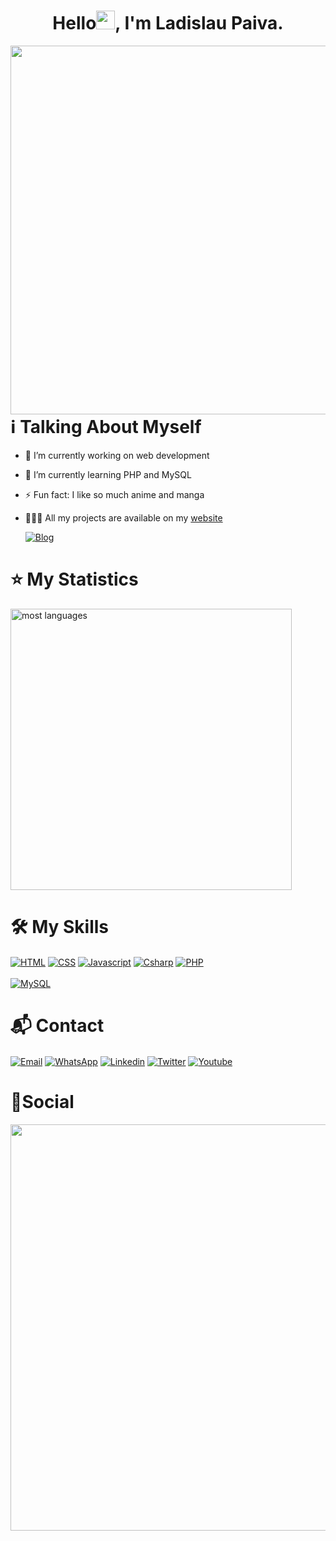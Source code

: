 <div align="center">
  
# Hello<img src="https://raw.githubusercontent.com/kaueMarques/kaueMarques/master/hi.gif" width="30px">, I'm Ladislau Paiva.
</div>

<a href="https://github.com/ladislaubpaiva">
<img align="right" height="590em" src="https://raw.githubusercontent.com/gist/ladislaubpaiva/4395d35d13d99280ff80252c20ba3f20/raw/6927089a2c3a9f18c6cb8501ce3c96f1a8b29939/digitalcard.svg"/></a>
<h1 align="left">ℹ️ Talking About Myself</h1>

- 🔭 I’m currently working on web development
- 🌱 I’m currently learning PHP and MySQL
- ⚡ Fun fact: I like so much anime and manga
- 🧑🏽‍💻 All my projects are available on my <a href ="https://ladislaubpaiva.github.io">website</a>

     [![Blog](https://img.shields.io/website?label=ladislaubpaiva.github.io&style=for-the-badge&url=https://ladislaubpaiva.github.io)](https://ladislaubpaiva.github.io)

<h1 align="left">⭐ My Statistics</h1>
<a href="https://github.com/ladislaubpaiva"><img width="450em" src="https://github-readme-stats.vercel.app/api/top-langs/?username=ladislaubpaiva&layout=compact&theme=tokyonight" alt="most languages"/></a>

<h1 align="left">🛠️ My Skills</h1>  
<a href="https://github.com/ladislaubpaiva">
<img align="center" alt="HTML" src="https://img.shields.io/badge/HTML5-E34F26?style=for-the-badge&logo=html5&logoColor=white"></a>
<a href="https://github.com/ladislaubpaiva">
<img align="center" alt="CSS" src="https://img.shields.io/badge/CSS3-1572B6?style=for-the-badge&logo=css3&logoColor=white"></a>
<a href="https://github.com/ladislaubpaiva">
<img align="center" alt="Javascript" src="https://img.shields.io/badge/JavaScript-F7DF1E?style=for-the-badge&logo=javascript&logoColor=black"></a>
<a href="https://github.com/ladislaubpaiva">
<img align="center" alt="Csharp" src="https://img.shields.io/badge/C%23-239120?style=for-the-badge&logo=c-sharp&logoColor=white"></a>
<a href="https://github.com/ladislaubpaiva">
<img align="center" alt="PHP" src="https://img.shields.io/badge/PHP-777BB4?style=for-the-badge&logo=php&logoColor=white"></a>
<br>
<br>
<a href="">
<img align="center" alt="MySQL" src="https://img.shields.io/badge/MySQL-00000F?style=for-the-badge&logo=mysql&logoColor=white"></a>

<h1 align="left">📬 Contact</h1>

<a href="mailto:ladislaubpaiva@hotmail.com" target="_blank">
<img align="center" alt="Email" src="https://img.shields.io/badge/Gmail-D14836?style=for-the-badge&logo=gmail&logoColor=white"></a>
<a href="https://wa.me/message/C4AULT2XI4BUO1" target="_blank">
<img align="center" alt="WhatsApp" src="https://img.shields.io/badge/WhatsApp-25D366?style=for-the-badge&logo=whatsapp&logoColor=white"></a>
<a href="https://www.linkedin.com/in/ladislaubpaiva/" target="_blank">
<img align="center" alt=Linkedin src="https://img.shields.io/badge/LinkedIn-0077B5?style=for-the-badge&logo=linkedin&logoColor=white"></a>
<a href="https://twitter.com/ladislaubpaiva" target="_blank">
<img align="center" alt="Twitter" src="https://img.shields.io/badge/Twitter-1DA1F2?style=for-the-badge&logo=twitter&logoColor=white"></a>
<a href="https://www.youtube.com/channel/UCyrEfX3MSjYwvWEnf8MD45g" target="_blank">
<img align="center" alt="Youtube" src="https://img.shields.io/badge/YouTube-FF0000?style=for-the-badge&logo=youtube&logoColor=white"></a>

<h1 align="left">🔗Social</h1>
<div align="center">
  <a href="https://github.com/ladislaubpaiva">
<img width="650em" src="https://github-readme-twitter-gazf.vercel.app/api?id=ladislaubpaiva&layout=wide&show_reply=off&show_retweet=off"/></a>
</div> 
